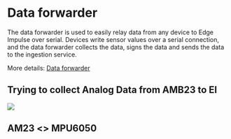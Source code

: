 # Data forwarder

The data forwarder is used to easily relay data from any device to Edge Impulse over serial. Devices write sensor values over a serial connection, and the data forwarder collects the data, signs the data and sends the data to the ingestion service. 

More details: [Data forwarder](https://docs.edgeimpulse.com/docs/edge-impulse-cli/cli-data-forwarder)


## Trying to collect Analog Data from AMB23 to EI 

![](https://amebaiotdocuments.readthedocs.io/en/latest/_images/image285.png)

## AM23 <> MPU6050 



